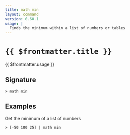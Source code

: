 ```yaml
---
title: math min
layout: command
version: 0.60.1
usage: |
  Finds the minimum within a list of numbers or tables
---
```


# `{{ $frontmatter.title }}`

<div style='white-space: pre-wrap;'>{{ $frontmatter.usage }}</div>

## Signature

`> math min `

## Examples

Get the minimum of a list of numbers

```shell
> [-50 100 25] | math min
```
